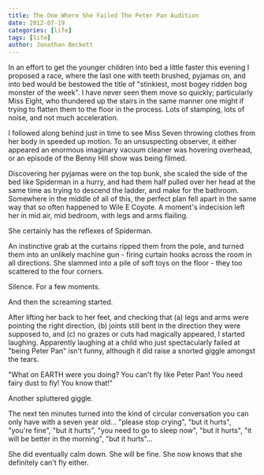 ```yaml
---
title: The One Where She Failed The Peter Pan Audition
date: 2012-07-19
categories: [life]
tags: [life]
author: Jonathan Beckett
---
```


In an effort to get the younger children into bed a little faster this evening I proposed a race, where the last one with teeth brushed, pyjamas on, and into bed would be bestowed the title of "stinkiest, most bogey ridden bog monster of the week". I have never seen them move so quickly; particularly Miss Eight, who thundered up the stairs in the same manner one might if trying to flatten them to the floor in the process. Lots of stamping, lots of noise, and not much acceleration.

I followed along behind just in time to see Miss Seven throwing clothes from her body in speeded up motion. To an unsuspecting observer, it either appeared an enormous imaginary vacuum cleaner was hovering overhead, or an episode of the Benny Hill show was being filmed.

Discovering her pyjamas were on the top bunk, she scaled the side of the bed like Spiderman in a hurry, and had them half pulled over her head at the same time as trying to descend the ladder, and make for the bathroom. Somewhere in the middle of all of this, the perfect plan fell apart in the same way that so often happened to Wile E Coyote. A moment's indecision left her in mid air, mid bedroom, with legs and arms flailing.

She certainly has the reflexes of Spiderman.

An instinctive grab at the curtains ripped them from the pole, and turned them into an unlikely machine gun - firing curtain hooks across the room in all directions. She slammed into a pile of soft toys on the floor - they too scattered to the four corners.

Silence. For a few moments.

And then the screaming started.

After lifting her back to her feet, and checking that (a) legs and arms were pointing the right direction, (b) joints still bent in the direction they were supposed to, and (c) no grazes or cuts had magically appeared, I started laughing. Apparently laughing at a child who just spectacularly failed at "being Peter Pan" isn't funny, although it did raise a snorted giggle amongst the tears.

"What on EARTH were you doing? You can't fly like Peter Pan! You need fairy dust to fly! You know that!"

Another spluttered giggle.

The next ten minutes turned into the kind of circular conversation you can only have with a seven year old... "please stop crying", "but it hurts", "you're fine", "but it hurts", "you need to go to sleep now", "but it hurts", "it will be better in the morning", "but it hurts"...

She did eventually calm down. She will be fine. She now knows that she definitely can't fly either.